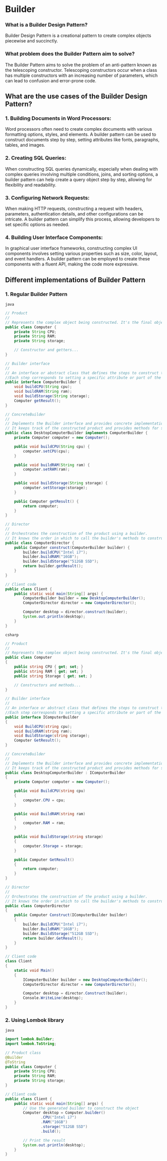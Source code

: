 # Builder

### What is a Builder Design Pattern?

Builder Design Pattern is a creational pattern to create complex objects piecewise and succinctly.

### What problem does the Builder Pattern aim to solve?

The Builder Pattern aims to solve the problem of an anti-pattern known as the telescoping constructor. Telescoping constructors occur when a class has multiple constructors with an increasing number of parameters, which can lead to confusion and error-prone code.

## What are the use cases of the Builder Design Pattern?

### 1. Building Documents in Word Processors:

Word processors often need to create complex documents with various formatting options, styles, and elements. A builder pattern can be used to construct documents step by step, setting attributes like fonts, paragraphs, tables, and images.

### 2. Creating SQL Queries:

When constructing SQL queries dynamically, especially when dealing with complex queries involving multiple conditions, joins, and sorting options, a builder pattern can help create a query object step by step, allowing for flexibility and readability.

### 3. Configuring Network Requests:

When making HTTP requests, constructing a request with headers, parameters, authentication details, and other configurations can be intricate. A builder pattern can simplify this process, allowing developers to set specific options as needed.

### 4. Building User Interface Components:

In graphical user interface frameworks, constructing complex UI components involves setting various properties such as size, color, layout, and event handlers. A builder pattern can be employed to create these components with a fluent API, making the code more expressive.

## Different implementations of Builder Pattern

### 1. Regular Builder Pattern

`java`
```java
// Product
//
// Represents the complex object being constructed. It's the final object that the client code wants to obtain.
public class Computer {
    private String CPU;
    private String RAM;
    private String storage;

    // Constructor and getters...
}

// Builder interface
//
// An interface or abstract class that defines the steps to construct the product.
//Each step corresponds to setting a specific attribute or part of the product.
public interface ComputerBuilder {
    void buildCPU(String cpu);
    void buildRAM(String ram);
    void buildStorage(String storage);
    Computer getResult();
}

// ConcreteBuilder
//
// Implements the Builder interface and provides concrete implementations for constructing the product.
// It keeps track of the constructed product and provides methods for setting its attributes.
public class DesktopComputerBuilder implements ComputerBuilder {
    private Computer computer = new Computer();

    public void buildCPU(String cpu) {
        computer.setCPU(cpu);
    }

    public void buildRAM(String ram) {
        computer.setRAM(ram);
    }

    public void buildStorage(String storage) {
        computer.setStorage(storage);
    }

    public Computer getResult() {
        return computer;
    }
}

// Director
//
// Orchestrates the construction of the product using a builder.
// It knows the order in which to call the builder's methods to construct the final product.
public class ComputerDirector {
    public Computer construct(ComputerBuilder builder) {
        builder.buildCPU("Intel i7");
        builder.buildRAM("16GB");
        builder.buildStorage("512GB SSD");
        return builder.getResult();
    }
}

// Client code
public class Client {
    public static void main(String[] args) {
        ComputerBuilder builder = new DesktopComputerBuilder();
        ComputerDirector director = new ComputerDirector();

        Computer desktop = director.construct(builder);
        System.out.println(desktop);
    }
}
```

`csharp`
```csharp
// Product
//
// Represents the complex object being constructed. It's the final object that the client code wants to obtain.
public class Computer
{
    public string CPU { get; set; }
    public string RAM { get; set; }
    public string Storage { get; set; }

    // Constructors and methods...
}

// Builder interface
//
// An interface or abstract class that defines the steps to construct the product.
//Each step corresponds to setting a specific attribute or part of the product.
public interface IComputerBuilder
{
    void BuildCPU(string cpu);
    void BuildRAM(string ram);
    void BuildStorage(string storage);
    Computer GetResult();
}

// ConcreteBuilder
//
// Implements the Builder interface and provides concrete implementations for constructing the product.
// It keeps track of the constructed product and provides methods for setting its attributes.
public class DesktopComputerBuilder : IComputerBuilder
{
    private Computer computer = new Computer();

    public void BuildCPU(string cpu)
    {
        computer.CPU = cpu;
    }

    public void BuildRAM(string ram)
    {
        computer.RAM = ram;
    }

    public void BuildStorage(string storage)
    {
        computer.Storage = storage;
    }

    public Computer GetResult()
    {
        return computer;
    }
}

// Director
//
// Orchestrates the construction of the product using a builder.
// It knows the order in which to call the builder's methods to construct the final product.
public class ComputerDirector
{
    public Computer Construct(IComputerBuilder builder)
    {
        builder.BuildCPU("Intel i7");
        builder.BuildRAM("16GB");
        builder.BuildStorage("512GB SSD");
        return builder.GetResult();
    }
}

// Client code
class Client
{
    static void Main()
    {
        IComputerBuilder builder = new DesktopComputerBuilder();
        ComputerDirector director = new ComputerDirector();

        Computer desktop = director.Construct(builder);
        Console.WriteLine(desktop);
    }
}

```

### 2. Using Lombok library

`java`
```java
import lombok.Builder;
import lombok.ToString;

// Product class
@Builder
@ToString
public class Computer {
    private String CPU;
    private String RAM;
    private String storage;
}

// Client code
public class Client {
    public static void main(String[] args) {
        // Use the generated builder to construct the object
        Computer desktop = Computer.builder()
                .CPU("Intel i7")
                .RAM("16GB")
                .storage("512GB SSD")
                .build();

        // Print the result
        System.out.println(desktop);
    }
}

```
